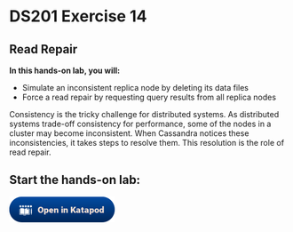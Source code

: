 # DS201 Exercise 14

## Read Repair

**In this hands-on lab, you will:**
*	Simulate an inconsistent replica node by deleting its data files
*	Force a read repair by requesting query results from all replica nodes

Consistency is the tricky challenge for distributed systems. As distributed systems trade-off consistency for performance, some of the nodes in a cluster may become inconsistent. When Cassandra notices these inconsistencies, it takes steps to resolve them. This resolution is the role of read repair.

## Start the hands-on lab:

[![Open in KataPod](https://github.com/DataStax-Academy/katapod-shared-assets/blob/main/images/open-in-katapod.png)](https://gitpod.io/##https://github.com/DataStax-Academy/ds201-lab14/)